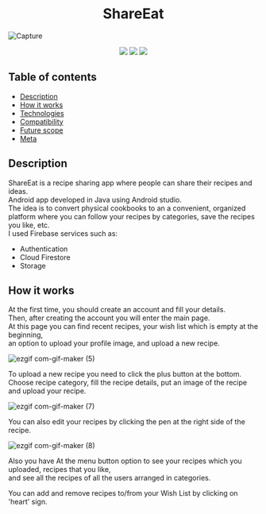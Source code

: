 
<h1 align="center"> ShareEat</h1>


![Capture](https://user-images.githubusercontent.com/68688761/109717211-69885380-7bae-11eb-9936-2455eb072958.PNG)
                                                                                                             
<p align="center">
  <img src="https://img.shields.io/badge/made%20by-AnnaML3011-pink">
  <img src="https://img.shields.io/badge/Java-100%25-pink">
  <img src="https://img.shields.io/badge/android%20studio-4.2-pink">
</p>

## Table of contents
* [Description](#description)
* [How it works](#How-it-works)
* [Technologies](#technologies)
* [Compatibility](#compatibility)
* [Future scope](#future-scope)
* [Meta](#meta)


## Description
ShareEat is a recipe sharing app where people can share their recipes and ideas. \
Android app developed in Java using Android studio. \
The idea is to convert physical cookbooks to an a convenient, organized platform where you can follow your recipes by categories, save the recipes you like, etc. \
I used Firebase services such as: 
* Authentication
* Cloud Firestore
* Storage

## How it works
At the first time, you should create an account and fill your details. \
Then, after creating the account you will enter the main page. \
At this page you can find recent recipes, your wish list which is empty at the beginning, \
an option to upload your profile image, and upload a new recipe. 

![ezgif com-gif-maker (5)](https://user-images.githubusercontent.com/68688761/109725670-2633e200-7bba-11eb-992a-bc94aa6b4e50.gif)

To upload a new recipe you need to click the plus button at the bottom. \
Choose recipe category, fill the recipe details, put an image of the recipe and upload your recipe. 

![ezgif com-gif-maker (7)](https://user-images.githubusercontent.com/68688761/109730267-e96be900-7bc1-11eb-93b2-39ab3ecc56c3.gif)


You can also edit your recipes by clicking the pen at the right side of the recipe. 


![ezgif com-gif-maker (8)](https://user-images.githubusercontent.com/68688761/109730686-8fb7ee80-7bc2-11eb-98dc-831a2bec9765.gif)


Also you have At the menu button option to see your recipes which you uploaded, recipes that you like, \
and see all the recipes of all the users arranged in categories. 


You can add and remove recipes to/from your Wish List by clicking on 'heart' sign. 



